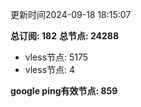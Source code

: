 更新时间2024-09-18 18:15:07

**总订阅: 182**
**总节点: 24288**
- vless节点: 5175
- vless节点: 4

**google ping有效节点: 859**
